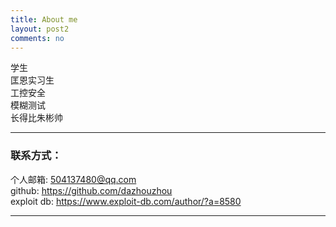 ```yaml
---
title: About me
layout: post2
comments: no
---
```


学生      
匡恩实习生        
工控安全  	   
模糊测试       
长得比朱彬帅        

----

### 联系方式：        

个人邮箱: [504137480@qq.com](mailto:504137480@qq.com)   
github: https://github.com/dazhouzhou      
exploit db: https://www.exploit-db.com/author/?a=8580   

----

